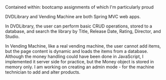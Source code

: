 Contained within: bootcamp assignments of which I'm particularly proud

DVDLibrary and Vending Machine are both Spring MVC web apps. 

In DVDLibrary, the user can perform basic CRUD operations, stored to a database, and search the library by Title, Release Date, Rating, Director, and Studio.

In Vending Machine, like a real vending machine, the user cannot add items, but the page content is dynamic and loads the items from a database. Although the money handling could have been done in JavaScript, I implemented it server side for practice, but the Money object is stored in memory only. I am working on creating an admin mode - for the machine technician to add and alter products.
